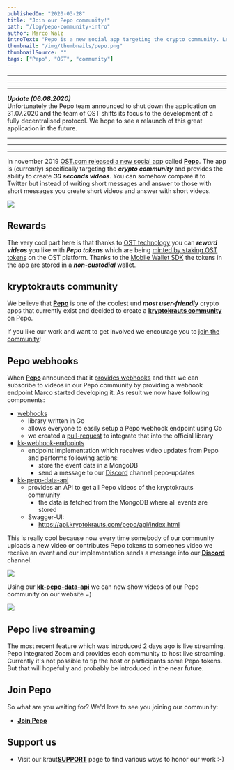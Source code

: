 ```yaml
---
publishedOn: "2020-03-28"
title: "Join our Pepo community!"
path: "/log/pepo-community-intro"
author: Marco Walz
introText: "Pepo is a new social app targeting the crypto community. Learn more about Pepo and join our community!"
thumbnail: "/img/thumbnails/pepo.png"
thumbnailSource: ""
tags: ["Pepo", "OST", "community"]
---
```

<hr/><hr/><hr/>

***Update (06.08.2020)***  
Unfortunately the Pepo team announced to shut down the application on 31.07.2020 and the team of OST shifts its focus to the development of a fully decentralised protocol. We hope to see a relaunch of this great application in the future.

<hr/><hr/><hr/>

In november 2019 [OST.com released a new social app](https://medium.com/the-pepo-app/introducing-pepo-the-new-social-app-connecting-the-crypto-community-34181149f84a) called [**Pepo**](https://join.pepo.com/CRSVEF). The app is (currently) specifically targeting the ***crypto community*** and provides the ability to create ***30 seconds videos***. You can somehow compare it to Twitter but instead of writing short messages and answer to those with short messages you create short videos and answer with short videos.

<img src="https://miro.medium.com/max/1316/1*2yFHFkCUn_5Ms5arTQkzdA.png">

## Rewards
The very cool part here is that thanks to [OST technology](https://ost.com/) you can ***reward videos*** you like with ***Pepo tokens*** which are being [minted by staking OST tokens](https://help.ost.com/support/solutions/articles/35000117973-what-is-stake-and-mint-) on the OST platform. Thanks to the [Mobile Wallet SDK](https://dev.ost.com/platform/docs/wallet/introduction/) the tokens in the app are stored in a ***non-custodial*** wallet.

## kryptokrauts community
We believe that [**Pepo**](https://join.pepo.com/CRSVEF) is one of the coolest und ***most user-friendly*** crypto apps that currently exist and decided to create a [**kryptokrauts community**](https://pepo.com/communities/kryptokrauts) on Pepo.

If you like our work and want to get involved we encourage you to [join the community]((https://pepo.com/communities/kryptokrauts))!

## Pepo webhooks
When [**Pepo**](https://join.pepo.com/CRSVEF) announced that it [provides webhooks](https://www.notion.so/Pepo-Webhooks-6d1681c40d0d4699888a3dd09efb93a4) and that we can subscribe to videos in our Pepo community by providing a webhook endpoint Marco started developing it. As result we now have following components:
- [webhooks](https://github.com/kryptokrauts/webhooks/tree/v6/pepo)
    - library written in Go
    - allows everyone to easily setup a Pepo webhook endpoint using Go
    - we created a [pull-request](https://github.com/go-playground/webhooks/pull/102) to integrate that into the official library
- [kk-webhook-endpoints](https://github.com/kryptokrauts/kk-webhook-endpoints)
    - endpoint implementation which receives video updates from Pepo and performs following actions:
        - store the event data in a MongoDB
        - send a message to our [Discord](https://discord.gg/ZZTQgQb) channel pepo-updates
- [kk-pepo-data-api](https://github.com/kryptokrauts/kk-pepo-data-api)
    - provides an API to get all Pepo videos of the kryptokrauts community
        - the data is fetched from the MongoDB where all events are stored
    - Swagger-UI:
        - https://api.kryptokrauts.com/pepo/api/index.html

This is really cool because now every time somebody of our community uploads a new video or contributes Pepo tokens to someones video we receive an event and our implementation sends a message into our [**Discord**](https://discord.gg/ZZTQgQb) channel:

<img src="https://pbs.twimg.com/media/EUERFr3WAAEEW-I?format=png">

Using our [**kk-pepo-data-api**](https://api.kryptokrauts.com/pepo/api/index.html) we can now show videos of our Pepo community on our website =)

<img src="https://pbs.twimg.com/media/EUMisxYXQAAHHgq?format=jpg&name=large">

## Pepo live streaming
The most recent feature which was introduced 2 days ago is live streaming. Pepo integrated Zoom and provides each community to host live streaming. Currently it's not possible to tip the host or participants some Pepo tokens. But that will hopefully and probably be introduced in the near future.

## Join Pepo
So what are you waiting for? We'd love to see you joining our community:
- [**Join Pepo**](https://join.pepo.com/CRSVEF)

## Support us
- Visit our kraut[**SUPPORT**](/support) page to find various ways to honor our work :-)
